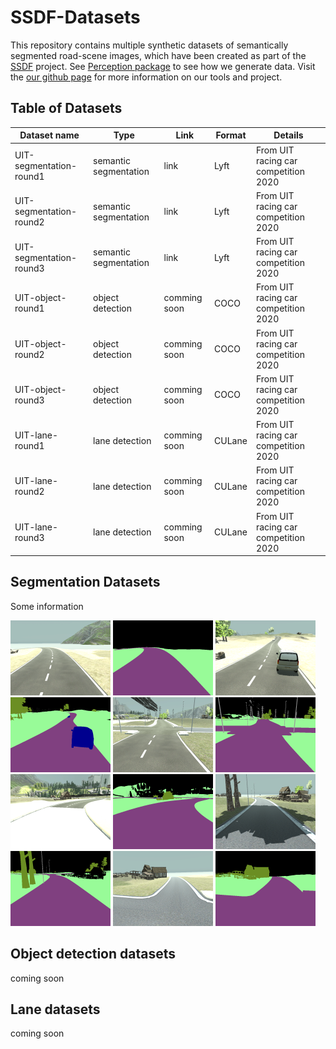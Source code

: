 # SSDF-Datasets

This repository contains multiple synthetic datasets of semantically segmented road-scene images, which have been created as part of the [SSDF](https://project-page) project.
See [Perception package](https://github.com/Unity-Technologies/com.unity.perception) to see how we generate data.
Visit the [our github page](hcmus-robotics.github.io) for more information on our tools and project.

## Table of Datasets

| Dataset name            | Type                  | Link         | Format | Details                              |
| ----------------------- | --------------------- | ------------ | ------ | ------------------------------------ |
| UIT-segmentation-round1 | semantic segmentation | link         | Lyft   | From UIT racing car competition 2020 |
| UIT-segmentation-round2 | semantic segmentation | link         | Lyft   | From UIT racing car competition 2020 |
| UIT-segmentation-round3 | semantic segmentation | link         | Lyft   | From UIT racing car competition 2020 |
| UIT-object-round1       | object detection      | comming soon | COCO   | From UIT racing car competition 2020 |
| UIT-object-round2       | object detection      | comming soon | COCO   | From UIT racing car competition 2020 |
| UIT-object-round3       | object detection      | comming soon | COCO   | From UIT racing car competition 2020 |
| UIT-lane-round1         | lane detection        | comming soon | CULane | From UIT racing car competition 2020 |
| UIT-lane-round2         | lane detection        | comming soon | CULane | From UIT racing car competition 2020 |
| UIT-lane-round3         | lane detection        | comming soon | CULane | From UIT racing car competition 2020 |

## Segmentation Datasets

Some information

<img width="160" src="assets/segmentation/rgb_3.png"> <img width="160" src="assets/segmentation/segmentation_3.png"> <img width="160" src="assets/segmentation/rgb_153.png"> <img width="160" src="assets/segmentation/segmentation_153.png">
<img width="160" src="assets/segmentation/rgb_325.png"> <img width="160" src="assets/segmentation/segmentation_325.png">
<img width="160" src="assets/segmentation/rgb_509.png"> <img width="160" src="assets/segmentation/segmentation_509.png">
<img width="160" src="assets/segmentation/rgb_991.png"> <img width="160" src="assets/segmentation/segmentation_991.png">
<img width="160" src="assets/segmentation/rgb_1049.png"> <img width="160" src="assets/segmentation/segmentation_1049.png">

## Object detection datasets

coming soon

## Lane datasets

coming soon
